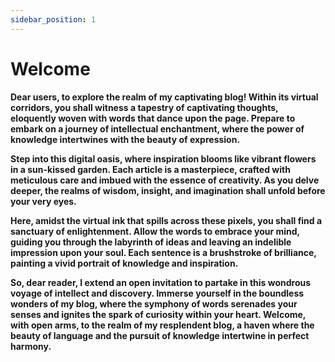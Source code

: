 ```yaml
---
sidebar_position: 1
---
```


# Welcome

**Dear users, to explore the realm of my captivating blog! Within its virtual corridors, you shall witness a tapestry of captivating thoughts, eloquently woven with words that dance upon the page. Prepare to embark on a journey of intellectual enchantment, where the power of knowledge intertwines with the beauty of expression.**

**Step into this digital oasis, where inspiration blooms like vibrant flowers in a sun-kissed garden. Each article is a masterpiece, crafted with meticulous care and imbued with the essence of creativity. As you delve deeper, the realms of wisdom, insight, and imagination shall unfold before your very eyes.**

**Here, amidst the virtual ink that spills across these pixels, you shall find a sanctuary of enlightenment. Allow the words to embrace your mind, guiding you through the labyrinth of ideas and leaving an indelible impression upon your soul. Each sentence is a brushstroke of brilliance, painting a vivid portrait of knowledge and inspiration.**

**So, dear reader, I extend an open invitation to partake in this wondrous voyage of intellect and discovery. Immerse yourself in the boundless wonders of my blog, where the symphony of words serenades your senses and ignites the spark of curiosity within your heart. Welcome, with open arms, to the realm of my resplendent blog, a haven where the beauty of language and the pursuit of knowledge intertwine in perfect harmony.**

